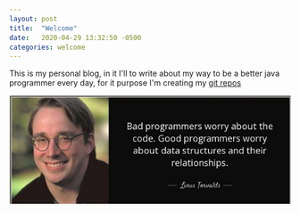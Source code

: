```yaml
---
layout: post
title:  "Welcome"
date:   2020-04-29 13:32:50 -0500
categories: welcome
---
```

This is my personal blog, in it I'll to write about my way to be a better java programmer every day, for it purpose I'm creating my [git repos][my git-repos]

![Advice Day](/assets/bad_and_good_programmers.jpg)

[my git-repos]: https://github.com/jparanda?tab=repositories